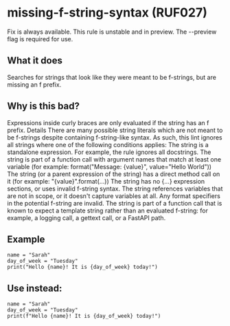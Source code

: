 # missing-f-string-syntax (RUF027)
Fix is always available.
This rule is unstable and in preview. The --preview flag is required for use.
## What it does
Searches for strings that look like they were meant to be f-strings, but are missing an f prefix.
## Why is this bad?
Expressions inside curly braces are only evaluated if the string has an f prefix.
Details
There are many possible string literals which are not meant to be f-strings
despite containing f-string-like syntax. As such, this lint ignores all strings
where one of the following conditions applies:
The string is a standalone expression. For example, the rule ignores all docstrings.
The string is part of a function call with argument names that match at least one variable
    (for example: format("Message: {value}", value="Hello World"))
The string (or a parent expression of the string) has a direct method call on it
    (for example: "{value}".format(...))
The string has no {...} expression sections, or uses invalid f-string syntax.
The string references variables that are not in scope, or it doesn't capture variables at all.
Any format specifiers in the potential f-string are invalid.
The string is part of a function call that is known to expect a template string rather than an
    evaluated f-string: for example, a logging call, a gettext call,
    or a FastAPI path.
## Example
```
name = "Sarah"
day_of_week = "Tuesday"
print("Hello {name}! It is {day_of_week} today!")
```
## Use instead:
```
name = "Sarah"
day_of_week = "Tuesday"
print(f"Hello {name}! It is {day_of_week} today!")
```